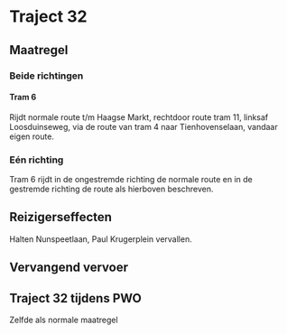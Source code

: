 # Traject 32
## Maatregel
### Beide richtingen

#### Tram 6
Rijdt normale route t/m Haagse Markt, rechtdoor route tram 11, linksaf Loosduinseweg, via de route van tram 4 naar Tienhovenselaan, vandaar eigen route.

### Eén richting
Tram 6 rijdt in de ongestremde richting de normale route en in de gestremde richting de route als hierboven beschreven.

## Reizigerseffecten
Halten Nunspeetlaan, Paul Krugerplein vervallen.

## Vervangend vervoer

## Traject 32 tijdens PWO 
Zelfde als normale maatregel
